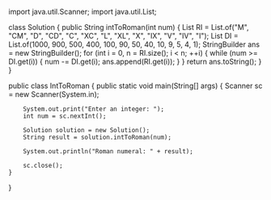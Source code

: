 import java.util.Scanner;
import java.util.List;

class Solution {
    public String intToRoman(int num) {
        List<String> RI = List.of("M", "CM", "D", "CD", "C", "XC", "L", "XL", "X", "IX", "V", "IV", "I");
        List<Integer> DI = List.of(1000, 900, 500, 400, 100, 90, 50, 40, 10, 9, 5, 4, 1);
        StringBuilder ans = new StringBuilder();
        for (int i = 0, n = RI.size(); i < n; ++i) {
            while (num >= DI.get(i)) {
                num -= DI.get(i);
                ans.append(RI.get(i));
            }
        }
        return ans.toString();
    }
}

public class IntToRoman {
    public static void main(String[] args) {
        Scanner sc = new Scanner(System.in);

        System.out.print("Enter an integer: ");
        int num = sc.nextInt();

        Solution solution = new Solution();
        String result = solution.intToRoman(num);

        System.out.println("Roman numeral: " + result);

        sc.close();
    }
}
